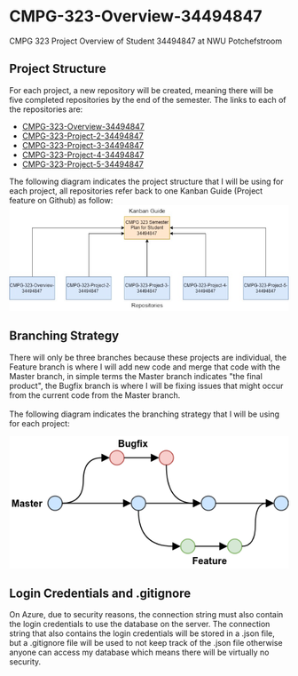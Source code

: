 ﻿<h1>CMPG-323-Overview-34494847</h1>
<p>CMPG 323 Project Overview of Student 34494847 at NWU Potchefstroom</p>

<h2>Project Structure</h2>
<p>For each project, a new repository will be created, meaning there will be five completed repositories by the end of the semester. The links to each of the repositories are: 
    <ul>
        <li><a href="https://github.com/MarcelloClaud/CMPG-323-Overview-34494847">CMPG-323-Overview-34494847</a></li>
        <li><a href="https://github.com/MarcelloClaud/CMPG-323-Project-2-34494847">CMPG-323-Project-2-34494847</a></li>
        <li><a href="https://github.com/MarcelloClaud/CMPG-323-Project-3-34494847">CMPG-323-Project-3-34494847</a></li>
        <li><a href="https://github.com/MarcelloClaud/CMPG-323-Project-4-34494847">CMPG-323-Project-4-34494847</a></li>
        <li><a href="https://github.com/MarcelloClaud/CMPG-323-Project-5-34494847">CMPG-323-Project-5-34494847</a></li>
    </ul>
    The following diagram indicates the project structure that I will be using for each project, all repositories refer back to one Kanban Guide (Project feature on Github) as follow:
    <img src="structurestrat.jpg" alt="Branching strategy to be used within each project"/>
</p>

<h2>Branching Strategy</h2>
<p>There will only be three branches because these projects are individual, the Feature branch is where I will add new code and merge that code with the Master branch, in simple terms the Master branch indicates "the final product", the Bugfix branch is where I will be fixing issues that might occur from the current code from the Master branch.<br /> <br />
The following diagram indicates the branching strategy that I will be using for each project:</p>
<img src="branchstrat.jpg" alt="Branching strategy to be used within each project"/>

<h2>Login Credentials and .gitignore</h2>
<The>On Azure, due to security reasons, the connection string must also contain the login credentials to use the database on the server. The connection string that also contains the login credentials will be stored in a .json file, but a .gitignore file will be used to not keep track of the .json file otherwise anyone can access my database which means there will be virtually no security.</p>
